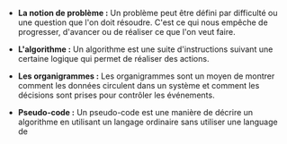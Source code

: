 

- **La notion de problème :**  Un problème peut être défini par difficulté ou une question que l'on doit résoudre. C'est ce qui nous empêche de progresser, d'avancer ou de réaliser ce que l'on veut faire.

- **L'algorithme :** Un algorithme est une suite d'instructions suivant une certaine logique qui permet de réaliser des actions.

- **Les organigrammes :** Les organigrammes sont un moyen de montrer comment les données circulent dans un système et comment les décisions sont prises pour contrôler les événements.

- **Pseudo-code :** Un pseudo-code est une manière de décrire un algorithme en utilisant un langage ordinaire sans utiliser une language de